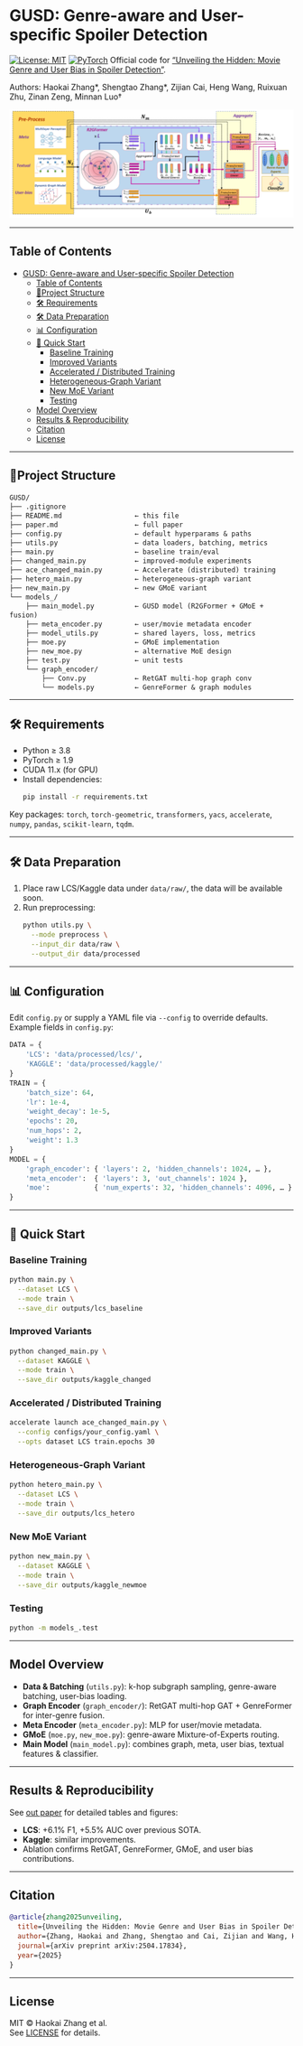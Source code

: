# GUSD: Genre-aware and User-specific Spoiler Detection
[![License: MIT](https://img.shields.io/badge/License-MIT-yellow.svg)](https://opensource.org/licenses/MIT)
[![PyTorch](https://img.shields.io/badge/PyTorch-%23EE4C2C.svg?logo=PyTorch&logoColor=white)](https://pytorch.org/)
Official code for [“Unveiling the Hidden: Movie Genre and User Bias in Spoiler Detection”](https://arxiv.org/abs/2504.17834).

Authors: Haokai Zhang\*, Shengtao Zhang\*, Zijian Cai, Heng Wang, Ruixuan Zhu, Zinan Zeng, Minnan Luo†  

<p align="center">
  <img src='images/ovreview.png'>
</p>

---

## Table of Contents
- [GUSD: Genre-aware and User-specific Spoiler Detection](#gusd-genre-aware-and-user-specific-spoiler-detection)
  - [Table of Contents](#table-of-contents)
  - [📂Project Structure](#project-structure)
  - [🛠 Requirements](#-requirements)
  - [🛠 Data Preparation](#-data-preparation)
  - [📊 Configuration](#-configuration)
  - [🚀 Quick Start](#-quick-start)
    - [Baseline Training](#baseline-training)
    - [Improved Variants](#improved-variants)
    - [Accelerated / Distributed Training](#accelerated--distributed-training)
    - [Heterogeneous‐Graph Variant](#heterogeneousgraph-variant)
    - [New MoE Variant](#new-moe-variant)
    - [Testing](#testing)
  - [Model Overview](#model-overview)
  - [Results \& Reproducibility](#results--reproducibility)
  - [Citation](#citation)
  - [License](#license)

---

## 📂Project Structure

```
GUSD/
├── .gitignore
├── README.md                  ← this file
├── paper.md                   ← full paper
├── config.py                  ← default hyperparams & paths
├── utils.py                   ← data loaders, batching, metrics
├── main.py                    ← baseline train/eval
├── changed_main.py            ← improved-module experiments
├── ace_changed_main.py        ← Accelerate (distributed) training
├── hetero_main.py             ← heterogeneous-graph variant
├── new_main.py                ← new GMoE variant
└── models_/
    ├── main_model.py          ← GUSD model (R2GFormer + GMoE + fusion)
    ├── meta_encoder.py        ← user/movie metadata encoder
    ├── model_utils.py         ← shared layers, loss, metrics
    ├── moe.py                 ← GMoE implementation
    ├── new_moe.py             ← alternative MoE design
    ├── test.py                ← unit tests
    └── graph_encoder/
        ├── Conv.py            ← RetGAT multi-hop graph conv
        └── models.py          ← GenreFormer & graph modules
```

---

## 🛠 Requirements

- Python ≥ 3.8  
- PyTorch ≥ 1.9  
- CUDA 11.x (for GPU)  
- Install dependencies:
  ```bash
  pip install -r requirements.txt
  ```
Key packages: `torch`, `torch-geometric`, `transformers`, `yacs`, `accelerate`, `numpy`, `pandas`, `scikit-learn`, `tqdm`.

---

## 🛠 Data Preparation

1. Place raw LCS/Kaggle data under `data/raw/`, the data will be available soon.  
2. Run preprocessing:
   ```bash
   python utils.py \
     --mode preprocess \
     --input_dir data/raw \
     --output_dir data/processed
   ```

---

## 📊 Configuration

Edit `config.py` or supply a YAML file via `--config` to override defaults.  
Example fields in `config.py`:

```python
DATA = {
    'LCS': 'data/processed/lcs/',
    'KAGGLE': 'data/processed/kaggle/'
}
TRAIN = {
    'batch_size': 64,
    'lr': 1e-4,
    'weight_decay': 1e-5,
    'epochs': 20,
    'num_hops': 2,
    'weight': 1.3
}
MODEL = {
    'graph_encoder': { 'layers': 2, 'hidden_channels': 1024, … },
    'meta_encoder':  { 'layers': 3, 'out_channels': 1024 },
    'moe':           { 'num_experts': 32, 'hidden_channels': 4096, … }
}
```

---

## 🚀 Quick Start

### Baseline Training

```bash
python main.py \
  --dataset LCS \
  --mode train \
  --save_dir outputs/lcs_baseline
```

### Improved Variants

```bash
python changed_main.py \
  --dataset KAGGLE \
  --mode train \
  --save_dir outputs/kaggle_changed
```

### Accelerated / Distributed Training

```bash
accelerate launch ace_changed_main.py \
  --config configs/your_config.yaml \
  --opts dataset LCS train.epochs 30
```

### Heterogeneous‐Graph Variant

```bash
python hetero_main.py \
  --dataset LCS \
  --mode train \
  --save_dir outputs/lcs_hetero
```

### New MoE Variant

```bash
python new_main.py \
  --dataset KAGGLE \
  --mode train \
  --save_dir outputs/kaggle_newmoe
```

### Testing

```bash
python -m models_.test
```

---

## Model Overview

- **Data & Batching** (`utils.py`): k-hop subgraph sampling, genre-aware batching, user-bias loading.  
- **Graph Encoder** (`graph_encoder/`): RetGAT multi-hop GAT + GenreFormer for inter-genre fusion.  
- **Meta Encoder** (`meta_encoder.py`): MLP for user/movie metadata.  
- **GMoE** (`moe.py`, `new_moe.py`): genre-aware Mixture-of-Experts routing.  
- **Main Model** (`main_model.py`): combines graph, meta, user bias, textual features & classifier.

---

## Results & Reproducibility

See [out paper](https://arxiv.org/abs/2504.17834) for detailed tables and figures:

- **LCS**: +6.1% F1, +5.5% AUC over previous SOTA.  
- **Kaggle**: similar improvements.  
- Ablation confirms RetGAT, GenreFormer, GMoE, and user bias contributions.

---

## Citation

```bibtex
@article{zhang2025unveiling,
  title={Unveiling the Hidden: Movie Genre and User Bias in Spoiler Detection},
  author={Zhang, Haokai and Zhang, Shengtao and Cai, Zijian and Wang, Heng and Zhu, Ruixuan and Zeng, Zinan and Luo, Minnan},
  journal={arXiv preprint arXiv:2504.17834},
  year={2025}
}
```

---

## License

MIT © Haokai Zhang et al.  
See [LICENSE](LICENSE) for details.